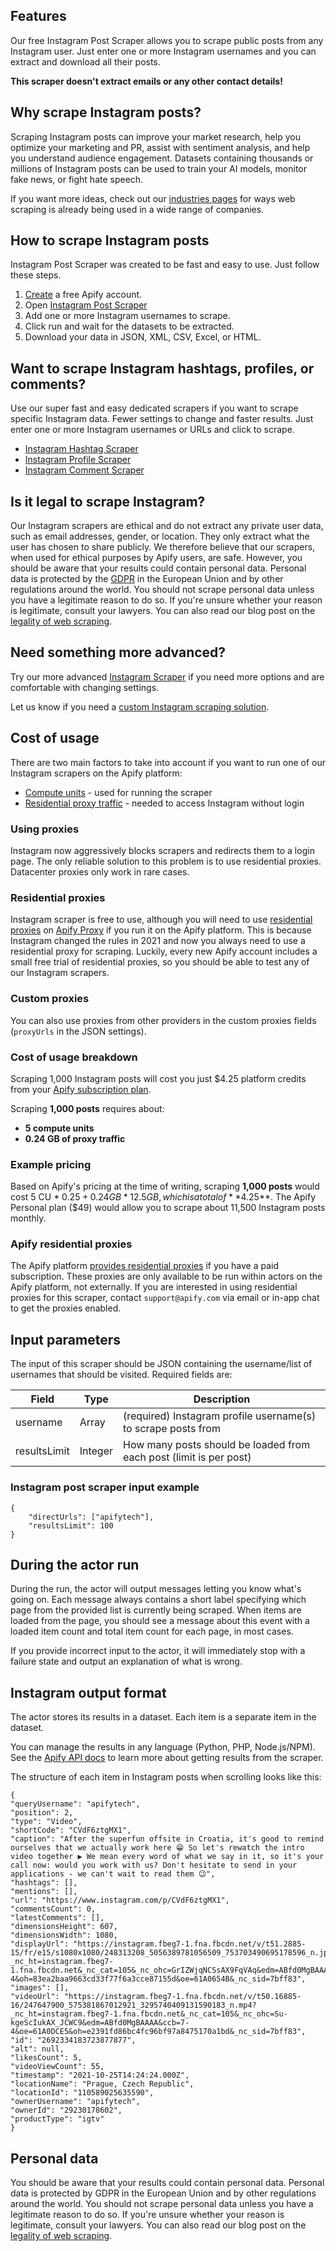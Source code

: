 ## Features
Our free Instagram Post Scraper allows you to scrape public posts from any Instagram user. Just enter one or more Instagram usernames and you can extract and download all their posts.

**This scraper doesn't extract emails or any other contact details!**

## Why scrape Instagram posts?
Scraping Instagram posts can improve your market research, help you optimize your marketing and PR, assist with sentiment analysis, and help you understand audience engagement. Datasets containing thousands or millions of Instagram posts can be used to train your AI models, monitor fake news, or fight hate speech.

If you want more ideas, check out our [industries pages](https://apify.com/industries) for ways web scraping is already being used in a wide range of companies.

## How to scrape Instagram posts
Instagram Post Scraper was created to be fast and easy to use. Just follow these steps.
1. [Create](https://console.apify.com/sign-up) a free Apify account.
2. Open [Instagram Post Scraper](https://apify.com/zuzka/instagram-post-scraper)
3. Add one or more Instagram usernames to scrape.  
4. Click run and wait for the datasets to be extracted.
5. Download your data in JSON, XML, CSV, Excel, or HTML.

## Want to scrape Instagram hashtags, profiles, or comments?
Use our super fast and easy dedicated scrapers if you want to scrape specific Instagram data. Fewer settings to change and faster results. Just enter one or more Instagram usernames or URLs and click to scrape.

- [Instagram Hashtag Scraper](https://apify.com/zuzka/instagram-hashtag-scraper)
- [Instagram Profile Scraper](https://apify.com/zuzka/instagram-profile-scraper)
- [Instagram Comment Scraper](https://apify.com/zuzka/instagram-comment-scraper)

## Is it legal to scrape Instagram?
Our Instagram scrapers are ethical and do not extract any private user data, such as email addresses, gender, or location. They only extract what the user has chosen to share publicly. We therefore believe that our scrapers, when used for ethical purposes by Apify users, are safe. However, you should be aware that your results could contain personal data. Personal data is protected by the [GDPR](https://en.wikipedia.org/wiki/General_Data_Protection_Regulation) in the European Union and by other regulations around the world. You should not scrape personal data unless you have a legitimate reason to do so. If you're unsure whether your reason is legitimate, consult your lawyers. You can also read our blog post on the [legality of web scraping](https://blog.apify.com/is-web-scraping-legal/).

## Need something more advanced?
Try our more advanced [Instagram Scraper](https://apify.com/jaroslavhejlek/instagram-scraper) if you need more options and are comfortable with changing settings.

Let us know if you need a [custom Instagram scraping solution](https://apify.com/custom-solutions).

## Cost of usage
There are two main factors to take into account if you want to run one of our Instagram scrapers on the Apify platform:
- [Compute units](https://apify.com/pricing/actors) - used for running the scraper
- [Residential proxy traffic](https://apify.com/pricing/proxy) - needed to access Instagram without login

### Using proxies
Instagram now aggressively blocks scrapers and redirects them to a login page. The only reliable solution to this problem is to use residential proxies. Datacenter proxies only work in rare cases.

### Residential proxies
Instagram scraper is free to use, although you will need to use [residential proxies](https://apify.com/proxy?pricing=residential-ip#pricing) on [Apify Proxy](https://apify.com/proxy) if you run it on the Apify platform. This is because Instagram changed the rules in 2021 and now you always need to use a residential proxy for scraping. Luckily, every new Apify account includes a small free trial of residential proxies, so you should be able to test any of our Instagram scrapers.

### Custom proxies
You can also use proxies from other providers in the custom proxies fields (`proxyUrls` in the JSON settings).

### Cost of usage breakdown
Scraping 1,000 Instagram posts will cost you just $4.25 platform credits from your [Apify subscription plan](https://apify.com/pricing).

Scraping **1,000 posts** requires about:
- **5 compute units**
- **0.24 GB of proxy traffic**

### Example pricing
Based on Apify's pricing at the time of writing, scraping **1,000 posts** would cost 5 CU * $0.25 + 0.24 GB * 12.5 GB, which is a total of **$4.25**. The Apify Personal plan ($49) would allow you to scrape about 11,500 Instagram posts monthly.

### Apify residential proxies
The Apify platform [provides residential proxies](https://apify.com/proxy?pricing=residential-ip#pricing) if you have a paid subscription. These proxies are only available to be run within actors on the Apify platform, not externally. If you are interested in using residential proxies for this scraper, contact `support@apify.com` via email or in-app chat to get the proxies enabled.

## Input parameters
The input of this scraper should be JSON containing the username/list of usernames that should be visited. Required fields are:

| Field | Type | Description |
| ----- | ---- | ----------- |
| username | Array | (required) Instagram profile username(s) to scrape posts from |
| resultsLimit | Integer | How many posts should be loaded from each post (limit is per post) |

### Instagram post scraper input example

```jsonc
{
    "directUrls": ["apifytech"],
    "resultsLimit": 100
}
```

## During the actor run
During the run, the actor will output messages letting you know what's going on. Each message always contains a short label specifying which page from the provided list is currently being scraped. When items are loaded from the page, you should see a message about this event with a loaded item count and total item count for each page, in most cases.

If you provide incorrect input to the actor, it will immediately stop with a failure state and output an explanation of what is wrong.

## Instagram output format
The actor stores its results in a dataset. Each item is a separate item in the dataset.

You can manage the results in any language (Python, PHP, Node.js/NPM). See the [Apify API docs](https://docs.apify.com/api/v2) to learn more about getting results from the scraper.

The structure of each item in Instagram posts when scrolling looks like this:

```jsonc
{
"queryUsername": "apifytech",
"position": 2,
"type": "Video",
"shortCode": "CVdF6ztgMX1",
"caption": "After the superfun offsite in Croatia, it's good to remind ourselves that we actually work here 😁 So let's rewatch the intro video together ▶️ We mean every word of what we say in it, so it's your call now: would you work with us? Don't hesitate to send in your applications - we can't wait to read them 😉",
"hashtags": [],
"mentions": [],
"url": "https://www.instagram.com/p/CVdF6ztgMX1",
"commentsCount": 0,
"latestComments": [],
"dimensionsHeight": 607,
"dimensionsWidth": 1080,
"displayUrl": "https://instagram.fbeg7-1.fna.fbcdn.net/v/t51.2885-15/fr/e15/s1080x1080/248313208_5056389781056509_753703490695178596_n.jpg?_nc_ht=instagram.fbeg7-1.fna.fbcdn.net&_nc_cat=105&_nc_ohc=GrIZWjqNCSsAX9FqVAq&edm=ABfd0MgBAAAA&ccb=7-4&oh=83ea2baa9663cd33f77f6a3cce87155d&oe=61A0654B&_nc_sid=7bff83",
"images": [],
"videoUrl": "https://instagram.fbeg7-1.fna.fbcdn.net/v/t50.16885-16/247647900_575381867012921_3295740409131590183_n.mp4?_nc_ht=instagram.fbeg7-1.fna.fbcdn.net&_nc_cat=105&_nc_ohc=Su-kgeScIukAX_JCWC9&edm=ABfd0MgBAAAA&ccb=7-4&oe=61A0DCE5&oh=e2391fd86bc4fc96bf97a8475170a1bd&_nc_sid=7bff83",
"id": "2692334183723877877",
"alt": null,
"likesCount": 5,
"videoViewCount": 55,
"timestamp": "2021-10-25T14:24:24.000Z",
"locationName": "Prague, Czech Republic",
"locationId": "110589025635590",
"ownerUsername": "apifytech",
"ownerId": "29230178602",
"productType": "igtv"
}
```
## Personal data
You should be aware that your results could contain personal data. Personal data is protected by GDPR in the European Union and by other regulations around the world. You should not scrape personal data unless you have a legitimate reason to do so. If you're unsure whether your reason is legitimate, consult your lawyers. You can also read our blog post on the [legality of web scraping](https://blog.apify.com/is-web-scraping-legal/).